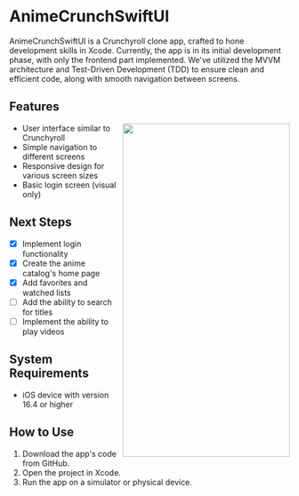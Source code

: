 # AnimeCrunchSwiftUI

AnimeCrunchSwiftUI is a Crunchyroll clone app, crafted to hone development skills in Xcode. Currently, the app is in its initial development phase, with only the frontend part implemented. We've utilized the MVVM architecture and Test-Driven Development (TDD) to ensure clean and efficient code, along with smooth navigation between screens.

## Features
<img src="https://media.giphy.com/media/v1.Y2lkPTc5MGI3NjExNzVjZGVjNzgwM2U1NTQ3YjM3ZTk0MzUwMjE1YTNiNjk0OWVhOGU5MSZjdD1n/LdPNQUak4725Slsbf6/giphy.gif" width="300" height="600" align="right">

* User interface similar to Crunchyroll
* Simple navigation to different screens
* Responsive design for various screen sizes
* Basic login screen (visual only)

## Next Steps
- [x] Implement login functionality
- [x] Create the anime catalog's home page
- [x] Add favorites and watched lists
- [ ] Add the ability to search for titles
- [ ] Implement the ability to play videos

## System Requirements
* iOS device with version 16.4 or higher

## How to Use
1. Download the app's code from GitHub.
2. Open the project in Xcode.
3. Run the app on a simulator or physical device.

